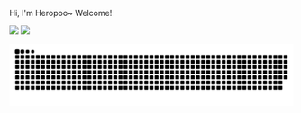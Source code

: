 Hi, I'm Heropoo~ Welcome!
    
![](https://github-readme-stats.vercel.app/api?username=heropoo&show_icons=true&line_height=21&show_icons=true&theme=vue&hide_border=true)
![](https://github-readme-stats.vercel.app/api/top-langs/?username=heropoo&show_icons=true&layout=compact&theme=vue&hide_border=true&hide=html,css)

![github contribution grid snake animation](https://raw.githubusercontent.com/heropoo/heropoo/output/github-contribution-grid-snake.svg)

